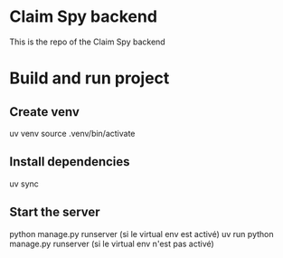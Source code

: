 # Claim Spy backend
This is the repo of the Claim Spy backend

# Build and run project

## Create venv
uv venv
source .venv/bin/activate

## Install dependencies
uv sync

## Start the server
python manage.py runserver (si le virtual env est activé)
uv run python manage.py runserver (si le virtual env n'est pas activé)
